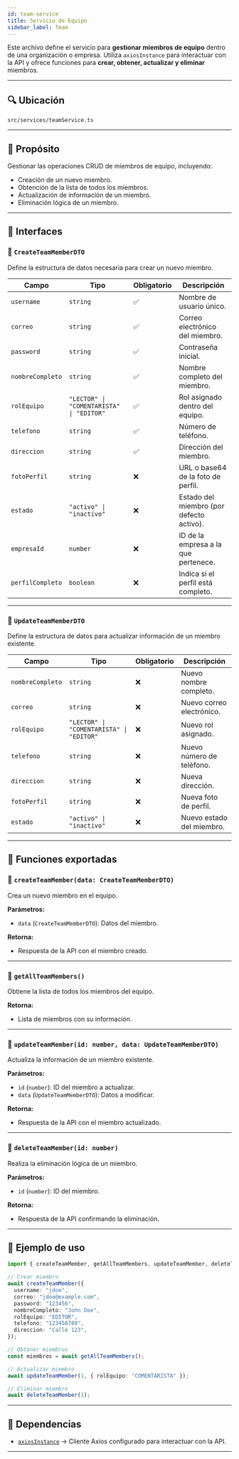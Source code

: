 ```yaml
---
id: team-service
title: Servicio de Equipo
sidebar_label: Team 
---
```


Este archivo define el servicio para **gestionar miembros de equipo** dentro de una organización o empresa. Utiliza `axiosInstance` para interactuar con la API y ofrece funciones para **crear, obtener, actualizar y eliminar** miembros.

---

## 🔍 Ubicación
`src/services/teamService.ts`

---

## 📌 Propósito
Gestionar las operaciones CRUD de miembros de equipo, incluyendo:

- Creación de un nuevo miembro.
- Obtención de la lista de todos los miembros.
- Actualización de información de un miembro.
- Eliminación lógica de un miembro.

---

## 🧩 Interfaces

### 🔹 `CreateTeamMemberDTO`
Define la estructura de datos necesaria para crear un nuevo miembro.

| Campo           | Tipo                                           | Obligatorio | Descripción |
|-----------------|------------------------------------------------|-------------|-------------|
| `username`      | `string`                                       | ✅          | Nombre de usuario único. |
| `correo`        | `string`                                       | ✅          | Correo electrónico del miembro. |
| `password`      | `string`                                       | ✅          | Contraseña inicial. |
| `nombreCompleto`| `string`                                       | ✅          | Nombre completo del miembro. |
| `rolEquipo`     | `"LECTOR" \| "COMENTARISTA" \| "EDITOR"`        | ✅          | Rol asignado dentro del equipo. |
| `telefono`      | `string`                                       | ✅          | Número de teléfono. |
| `direccion`     | `string`                                       | ✅          | Dirección del miembro. |
| `fotoPerfil`    | `string`                                       | ❌          | URL o base64 de la foto de perfil. |
| `estado`        | `"activo" \| "inactivo"`                       | ❌          | Estado del miembro (por defecto activo). |
| `empresaId`     | `number`                                       | ❌          | ID de la empresa a la que pertenece. |
| `perfilCompleto`| `boolean`                                      | ❌          | Indica si el perfil está completo. |

---

### 🔹 `UpdateTeamMemberDTO`
Define la estructura de datos para actualizar información de un miembro existente.

| Campo           | Tipo                                           | Obligatorio | Descripción |
|-----------------|------------------------------------------------|-------------|-------------|
| `nombreCompleto`| `string`                                       | ❌          | Nuevo nombre completo. |
| `correo`        | `string`                                       | ❌          | Nuevo correo electrónico. |
| `rolEquipo`     | `"LECTOR" \| "COMENTARISTA" \| "EDITOR"`        | ❌          | Nuevo rol asignado. |
| `telefono`      | `string`                                       | ❌          | Nuevo número de teléfono. |
| `direccion`     | `string`                                       | ❌          | Nueva dirección. |
| `fotoPerfil`    | `string`                                       | ❌          | Nueva foto de perfil. |
| `estado`        | `"activo" \| "inactivo"`                       | ❌          | Nuevo estado del miembro. |

---

## 🧰 Funciones exportadas

### 🔹 `createTeamMember(data: CreateTeamMemberDTO)`
Crea un nuevo miembro en el equipo.

**Parámetros:**  
- `data` (`CreateTeamMemberDTO`): Datos del miembro.

**Retorna:**  
- Respuesta de la API con el miembro creado.

---

### 🔹 `getAllTeamMembers()`
Obtiene la lista de todos los miembros del equipo.

**Retorna:**  
- Lista de miembros con su información.

---

### 🔹 `updateTeamMember(id: number, data: UpdateTeamMemberDTO)`
Actualiza la información de un miembro existente.

**Parámetros:**  
- `id` (`number`): ID del miembro a actualizar.  
- `data` (`UpdateTeamMemberDTO`): Datos a modificar.

**Retorna:**  
- Respuesta de la API con el miembro actualizado.

---

### 🔹 `deleteTeamMember(id: number)`
Realiza la eliminación lógica de un miembro.

**Parámetros:**  
- `id` (`number`): ID del miembro.

**Retorna:**  
- Respuesta de la API confirmando la eliminación.

---

## 📌 Ejemplo de uso

```ts
import { createTeamMember, getAllTeamMembers, updateTeamMember, deleteTeamMember } from "../services/teamService";

// Crear miembro
await createTeamMember({
  username: "jdoe",
  correo: "jdoe@example.com",
  password: "123456",
  nombreCompleto: "John Doe",
  rolEquipo: "EDITOR",
  telefono: "123456789",
  direccion: "Calle 123",
});

// Obtener miembros
const miembros = await getAllTeamMembers();

// Actualizar miembro
await updateTeamMember(1, { rolEquipo: "COMENTARISTA" });

// Eliminar miembro
await deleteTeamMember(1);
````

---

## 🔗 Dependencias

* [`axiosInstance`](../utils/axiosInstance.md) → Cliente Axios configurado para interactuar con la API.

---